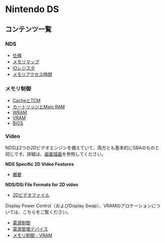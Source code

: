 # Nintendo DS

## コンテンツ一覧

### NDS

- [仕様](spec.md)
- [メモリマップ](memory.md)
- [IOレジスタ](io.md)
- [メモリアクセス時間](memory_timings.md)

### メモリ制御

- [CacheとTCM](./memctl/cache_tcm.md)
- [カートリッジとMain RAM](./memctl/cart_mainram.md)
- [WRAM](./memctl/wram.md)
- [VRAM](./memctl/vram.md)
- [BIOS](./memctl/bios.md)

### Video

NDSは2つの2Dビデオエンジンを備えていて、両方とも基本的にGBAのものと同じです。詳細は、[画面描画](https://github.com/pokemium/gba_doc_ja#%E7%94%BB%E9%9D%A2%E6%8F%8F%E7%94%BB)を参照してください。

**NDS Specific 2D Video Features**

- [概要](./video/stuff.md)

**NDS/DSi File Formats for 2D video**

- [2Dビデオファイル](./video/files_2d.md)

Display Power Control（およびDisplay Swap）、VRAMのアロケーションについては、こちらをご覧ください。

- [電源制御](./system/power_control.md)
- [電源管理デバイス](./system/power_management_device.md)
- [メモリ制御 - VRAM](./memctl/vram.md)

